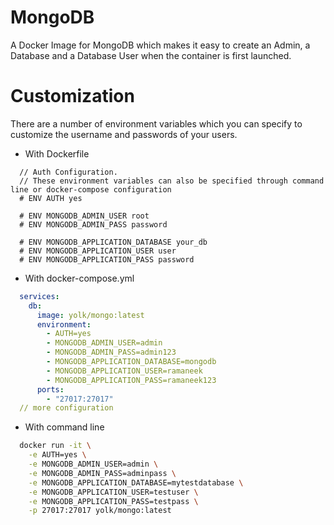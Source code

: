# MongoDB

A Docker Image for MongoDB which makes it easy to create an Admin, a Database and a Database User when the container is first launched.

# Customization

There are a number of environment variables which you can specify to customize the username and passwords of your users.

- With Dockerfile

```docker
  // Auth Configuration.
  // These environment variables can also be specified through command line or docker-compose configuration
  # ENV AUTH yes

  # ENV MONGODB_ADMIN_USER root
  # ENV MONGODB_ADMIN_PASS password

  # ENV MONGODB_APPLICATION_DATABASE your_db
  # ENV MONGODB_APPLICATION_USER user
  # ENV MONGODB_APPLICATION_PASS password
```

- With docker-compose.yml

```yaml
  services:
    db:
      image: yolk/mongo:latest
      environment:
        - AUTH=yes
        - MONGODB_ADMIN_USER=admin
        - MONGODB_ADMIN_PASS=admin123
        - MONGODB_APPLICATION_DATABASE=mongodb
        - MONGODB_APPLICATION_USER=ramaneek
        - MONGODB_APPLICATION_PASS=ramaneek123
      ports:
        - "27017:27017"
  // more configuration
```

- With command line

```bash
  docker run -it \
    -e AUTH=yes \
    -e MONGODB_ADMIN_USER=admin \
    -e MONGODB_ADMIN_PASS=adminpass \
    -e MONGODB_APPLICATION_DATABASE=mytestdatabase \
    -e MONGODB_APPLICATION_USER=testuser \
    -e MONGODB_APPLICATION_PASS=testpass \
    -p 27017:27017 yolk/mongo:latest
```